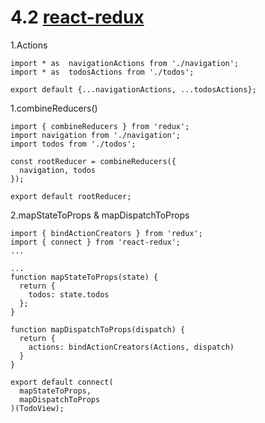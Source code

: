 # 4.2 [react-redux](https://github.com/reactjs/react-redux)
1.Actions

```
import * as  navigationActions from './navigation';
import * as  todosActions from './todos';

export default {...navigationActions, ...todosActions};
```

1.combineReducers()
```
import { combineReducers } from 'redux';
import navigation from './navigation';
import todos from './todos';

const rootReducer = combineReducers({
  navigation, todos
});

export default rootReducer;

```

2.mapStateToProps & mapDispatchToProps

```
import { bindActionCreators } from 'redux';
import { connect } from 'react-redux';
...

...
function mapStateToProps(state) {
  return {
    todos: state.todos
  };
}

function mapDispatchToProps(dispatch) {
  return {
    actions: bindActionCreators(Actions, dispatch)
  }
}

export default connect(
  mapStateToProps,
  mapDispatchToProps
)(TodoView);
```